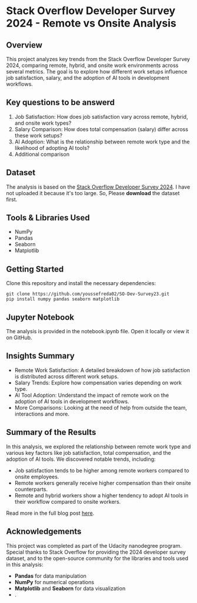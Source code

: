 # Stack Overflow Developer Survey 2024 - Remote vs Onsite Analysis
## Overview
This project analyzes key trends from the Stack Overflow Developer Survey 2024, comparing remote, hybrid, and onsite work environments across several metrics. The goal is to explore how different work setups influence job satisfaction, salary, and the adoption of AI tools in development workflows.

## Key questions to be answerd
1. Job Satisfaction: How does job satisfaction vary across remote, hybrid, and onsite work types?
2. Salary Comparison: How does total compensation (salary) differ across these work setups?
3. AI Adoption: What is the relationship between remote work type and the likelihood of adopting AI tools?
4. Additional comparison

## Dataset
The analysis is based on the [Stack Overflow Developer Survey 2024](https://survey.stackoverflow.co/).
I have not uploaded it because it's too large. So, Please **download** the dataset first.

## Tools & Libraries Used
* NumPy
* Pandas
* Seaborn
* Matplotlib

## Getting Started
Clone this repository and install the necessary dependencies:
```
git clone https://github.com/youssefreda02/SO-Dev-Survey23.git
pip install numpy pandas seaborn matplotlib
```

## Jupyter Notebook
The analysis is provided in the notebook.ipynb file. Open it locally or view it on GitHub.

## Insights Summary
* Remote Work Satisfaction: A detailed breakdown of how job satisfaction is distributed across different work setups.
* Salary Trends: Explore how compensation varies depending on work type.
* AI Tool Adoption: Understand the impact of remote work on the adoption of AI tools in development workflows.
* More Comparisons: Looking at the need of help from outside the team, interactions and more.

## Summary of the Results

In this analysis, we explored the relationship between remote work type and various key factors like job satisfaction, total compensation, and the adoption of AI tools. We discovered notable trends, including:
* Job satisfaction tends to be higher among remote workers compared to onsite employees.
* Remote workers generally receive higher compensation than their onsite counterparts.
* Remote and hybrid workers show a higher tendency to adopt AI tools in their workflow compared to onsite workers.

Read more in the full blog post [here](https://medium.com/@yokareda10/remote-vs-onsite-this-is-what-2024-data-is-telling-us-dc6422e1148f).


## Acknowledgements

This project was completed as part of the Udacity nanodegree program. Special thanks to Stack Overflow for providing the 2024 developer survey dataset, and to the open-source community for the libraries and tools used in this analysis:
- **Pandas** for data manipulation
- **NumPy** for numerical operations
- **Matplotlib** and **Seaborn** for data visualization
- .
